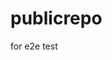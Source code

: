 # publicrepo
for e2e test















































































































































































































































































































































































































































































































































































































































































































































































































































































































































































































































































































































































































































































































































































































































































































































































































































































































































































































































































































































































































































































































































































































































































































































































































